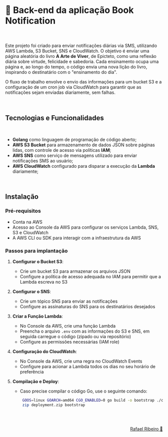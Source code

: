 # 📖 Back-end da aplicação Book Notification

###

<br>

Este projeto foi criado para enviar notificações diárias via SMS, utilizando AWS Lambda, S3 Bucket, SNS e CloudWatch. O objetivo é enviar uma página aleatória do livro **A Arte de Viver**, de Epicteto, como uma reflexão diária sobre virtude, felicidade e sabedoria. Cada ensinamento ocupa uma página e, ao longo do tempo, o código envia uma nova lição do livro, inspirando o destinatário com o "ensinamento do dia".

O fluxo de trabalho envolve o envio das informações para um bucket S3 e a configuração de um cron job via CloudWatch para garantir que as notificações sejam enviadas diariamente, sem falhas.

<br>

## Tecnologias e Funcionalidades

<br>

- **Golang** como linguagem de programação de código aberto;
- **AWS S3 Bucket** para armazenamento de dados JSON sobre páginas lidas, com controle de acesso via políticas **IAM**;
- **AWS SNS** como serviço de mensagens utilizado para enviar notificações SMS ao usuário;
- **AWS CloudWatch** configurado para disparar a execução da **Lambda** diariamente;

<br>

## Instalação

### Pré-requisitos

  - Conta na AWS
  - Acesso ao Console da AWS para configurar os serviços Lambda, SNS, S3 e CloudWatch
  - A AWS CLI ou SDK para interagir com a infraestrutura da AWS

### Passos para implantação
 
  1. **Configurar o Bucket S3**:
       - Crie um bucket S3 para armazenar os arquivos JSON
       - Configure a política de acesso adequada no IAM para permitir que a Lambda escreva no S3

    
  2. **Configurar o SNS**:
       - Crie um tópico SNS para enviar as notificações
       - Configure as assinaturas do SNS para os destinatários desejados


  3. **Criar a Função Lambda**:
       - No Console da AWS, crie uma função Lambda
       - Preencha o arquivo `.env` com as informações do S3 e SNS, em seguida carregue o código (zipado ou via repositório)
       - Configure as permissões necessárias (IAM role)

    
  4. **Configuração do CloudWatch**:
       - No Console da AWS, crie uma regra no CloudWatch Events
       - Configure para acionar a Lambda todos os dias no seu horário de preferência


  5. **Compilação e Deploy**:
        - Caso precise compilar o código Go, use o seguinte comando:

          ```bash
           GOOS=linux GOARCH=amd64 CGO_ENABLED=0 go build -o bootstrap ./cmd/main.go
           zip deployment.zip bootstrap
          ``` 

<br>

##

<p align="right">
  <a href="https://www.linkedin.com/in/rafittu/">Rafael Ribeiro 🚀</a>
</p>
